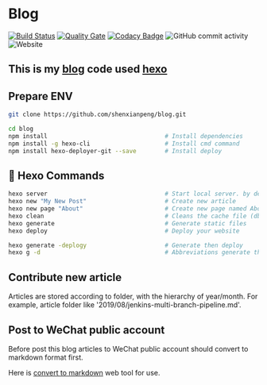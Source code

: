 # Blog

[![Build Status](https://www.travis-ci.org/shenxianpeng/blog.svg?branch=master)](https://www.travis-ci.org/shenxianpeng/blog)
[![Quality Gate](https://sonarcloud.io/api/project_badges/measure?project=shenxianpeng_blog&metric=alert_status)](https://sonarcloud.io/dashboard?id=shenxianpeng_blog)
[![Codacy Badge](https://api.codacy.com/project/badge/Grade/2eff1062ed5c4971b06f33feb9696f88)](https://www.codacy.com/manual/xianpeng.shen/blog?utm_source=github.com&amp;utm_medium=referral&amp;utm_content=shenxianpeng/blog&amp;utm_campaign=Badge_Grade)
![GitHub commit activity](https://img.shields.io/github/commit-activity/y/shenxianpeng/blog)
![Website](https://img.shields.io/website?url=https%3A%2F%2Fshenxianpeng.github.io%2F)
## This is my [blog](https://shenxianpeng.github.io/) code used [hexo](https://hexo.io)

## Prepare ENV

```bash
git clone https://github.com/shenxianpeng/blog.git

cd blog
npm install                                 # Install dependencies
npm install -g hexo-cli                     # Install cmd command
npm install hexo-deployer-git --save        # Install deploy
```

## 📖 Hexo Commands

```bash
hexo server                                 # Start local server. by default is http://localhost:4000/
hexo new "My New Post"                      # Create new article
hexo new page "About"                       # Create new page named About
hexo clean                                  # Cleans the cache file (db.json) and generate files (public)
hexo generate                               # Generate static files
hexo deploy                                 # Deploy your website

hexo generate -deplogy                      # Generate then deploy
hexo g -d                                   # Abbreviations generate then deploy
```

## Contribute new article

Articles are stored according to folder, with the hierarchy of year/month. For example, article folder like '2019/08/jenkins-multi-branch-pipeline.md'.

## Post to WeChat public account

Before post this blog articles to WeChat public account should convert to markdown format first.

Here is [convert to markdown](http://blog.didispace.com/tools/online-markdown/) web tool for use.
